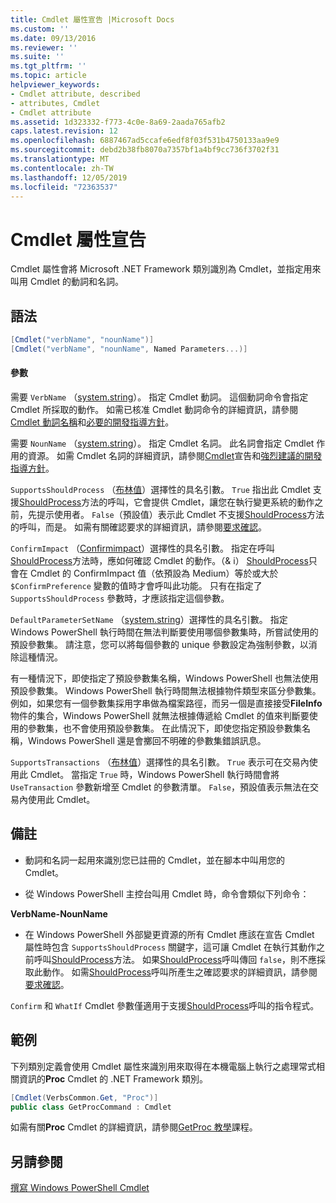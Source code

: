 ```yaml
---
title: Cmdlet 屬性宣告 |Microsoft Docs
ms.custom: ''
ms.date: 09/13/2016
ms.reviewer: ''
ms.suite: ''
ms.tgt_pltfrm: ''
ms.topic: article
helpviewer_keywords:
- Cmdlet attribute, described
- attributes, Cmdlet
- Cmdlet attribute
ms.assetid: 1d323332-f773-4c0e-8a69-2aada765afb2
caps.latest.revision: 12
ms.openlocfilehash: 6887467ad5ccafe6edf8f03f531b4750133aa9e9
ms.sourcegitcommit: debd2b38fb8070a7357bf1a4bf9cc736f3702f31
ms.translationtype: MT
ms.contentlocale: zh-TW
ms.lasthandoff: 12/05/2019
ms.locfileid: "72363537"
---
```

# <a name="cmdlet-attribute-declaration"></a>Cmdlet 屬性宣告

Cmdlet 屬性會將 Microsoft .NET Framework 類別識別為 Cmdlet，並指定用來叫用 Cmdlet 的動詞和名詞。

## <a name="syntax"></a>語法

```csharp
[Cmdlet("verbName", "nounName")]
[Cmdlet("verbName", "nounName", Named Parameters...)]
```

#### <a name="parameters"></a>參數

需要 `VerbName` （[system.string](/dotnet/api/System.String)）。 指定 Cmdlet 動詞。 這個動詞命令會指定 Cmdlet 所採取的動作。 如需已核准 Cmdlet 動詞命令的詳細資訊，請參閱[Cmdlet 動詞名稱](./approved-verbs-for-windows-powershell-commands.md)和[必要的開發指導方針](./required-development-guidelines.md)。

需要 `NounName` （[system.string](/dotnet/api/System.String)）。 指定 Cmdlet 名詞。 此名詞會指定 Cmdlet 作用的資源。 如需 Cmdlet 名詞的詳細資訊，請參閱[Cmdlet](./cmdlet-class-declaration.md)宣告和[強烈建議的開發指導方針](./strongly-encouraged-development-guidelines.md)。

`SupportsShouldProcess` （[布林值](/dotnet/api/System.Boolean)）選擇性的具名引數。 `True` 指出此 Cmdlet 支援[ShouldProcess](/dotnet/api/System.Management.Automation.Cmdlet.ShouldProcess)方法的呼叫，它會提供 Cmdlet，讓您在執行變更系統的動作之前，先提示使用者。 `False`（預設值）表示此 Cmdlet 不支援[ShouldProcess](/dotnet/api/System.Management.Automation.Cmdlet.ShouldProcess)方法的呼叫，而是。 如需有關確認要求的詳細資訊，請參閱[要求確認](./requesting-confirmation-from-cmdlets.md)。

`ConfirmImpact` （[Confirmimpact](/dotnet/api/System.Management.Automation.ConfirmImpact)）選擇性的具名引數。 指定在呼叫[ShouldProcess](/dotnet/api/System.Management.Automation.Cmdlet.ShouldProcess)方法時，應如何確認 Cmdlet 的動作。（& i） [ShouldProcess](/dotnet/api/System.Management.Automation.Cmdlet.ShouldProcess)只會在 Cmdlet 的 ConfirmImpact 值（依預設為 Medium）等於或大於 `$ConfirmPreference` 變數的值時才會呼叫此功能。 只有在指定了 `SupportsShouldProcess` 參數時，才應該指定這個參數。

`DefaultParameterSetName` （[system.string](/dotnet/api/System.String)）選擇性的具名引數。 指定 Windows PowerShell 執行時間在無法判斷要使用哪個參數集時，所嘗試使用的預設參數集。 請注意，您可以將每個參數的 unique 參數設定為強制參數，以消除這種情況。

有一種情況下，即使指定了預設參數集名稱，Windows PowerShell 也無法使用預設參數集。 Windows PowerShell 執行時間無法根據物件類型來區分參數集。 例如，如果您有一個參數集採用字串做為檔案路徑，而另一個是直接接受**FileInfo**物件的集合，Windows PowerShell 就無法根據傳遞給 Cmdlet 的值來判斷要使用的參數集，也不會使用預設參數集。 在此情況下，即使您指定預設參數集名稱，Windows PowerShell 還是會擲回不明確的參數集錯誤訊息。

`SupportsTransactions` （[布林值](/dotnet/api/System.Boolean)）選擇性的具名引數。 `True` 表示可在交易內使用此 Cmdlet。 當指定 `True` 時，Windows PowerShell 執行時間會將 `UseTransaction` 參數新增至 Cmdlet 的參數清單。 `False`，預設值表示無法在交易內使用此 Cmdlet。

## <a name="remarks"></a>備註

- 動詞和名詞一起用來識別您已註冊的 Cmdlet，並在腳本中叫用您的 Cmdlet。

- 從 Windows PowerShell 主控台叫用 Cmdlet 時，命令會類似下列命令：

**VerbName-NounName**

- 在 Windows PowerShell 外部變更資源的所有 Cmdlet 應該在宣告 Cmdlet 屬性時包含 `SupportsShouldProcess` 關鍵字，這可讓 Cmdlet 在執行其動作之前呼叫[ShouldProcess](/dotnet/api/System.Management.Automation.Cmdlet.ShouldProcess)方法。 如果[ShouldProcess](/dotnet/api/System.Management.Automation.Cmdlet.ShouldProcess)呼叫傳回 `false`，則不應採取此動作。 如需[ShouldProcess](/dotnet/api/System.Management.Automation.Cmdlet.ShouldProcess)呼叫所產生之確認要求的詳細資訊，請參閱[要求確認](./requesting-confirmation-from-cmdlets.md)。

`Confirm` 和 `WhatIf` Cmdlet 參數僅適用于支援[ShouldProcess](/dotnet/api/System.Management.Automation.Cmdlet.ShouldProcess)呼叫的指令程式。

## <a name="example"></a>範例

下列類別定義會使用 Cmdlet 屬性來識別用來取得在本機電腦上執行之處理常式相關資訊的**Proc** Cmdlet 的 .NET Framework 類別。

```csharp
[Cmdlet(VerbsCommon.Get, "Proc")]
public class GetProcCommand : Cmdlet
```

如需有關**Proc** Cmdlet 的詳細資訊，請參閱[GetProc 教學](./getproc-tutorial.md)課程。

## <a name="see-also"></a>另請參閱

[撰寫 Windows PowerShell Cmdlet](./writing-a-windows-powershell-cmdlet.md)
